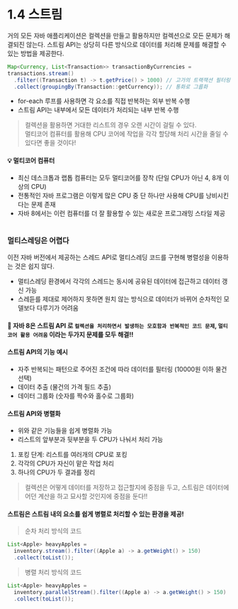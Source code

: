 # 1.4 스트림

거의 모든 자바 애플리케이션은 컬렉션을 만들고 활용하지만 컬렉션으로 모든 문제가 해결되진 않는다.
스트림 API는 상당히 다른 방식으로 데이터를 처리해 문제를 해결할 수 있는 방법을 제공한다.

```java
Map<Currency, List<Transaction>> transactionByCurrencies = 
transactions.stream()
  .filter((Transaction t) -> t.getPrice() > 1000) // 고가의 트랙잭션 필터링
  .collect(groupingBy(Transaction::getCurrency)); // 통화로 그룹화
```

- for-each 루프를 사용하면 각 요소를 직접 반복하는 외부 반복 수행
- 스트림 API는 내부에서 모든 데이터가 처리되는 내부 반복 수행

> 컬렉션을 활용하면 거대한 리스트의 경우 오랜 시간이 걸릴 수 있다.  
> 멀티코어 컴퓨터를 활용해 CPU 코어에 작업을 각각 할당해 처리 시간을 줄일 수 있다면 좋을 것이다!

#### 💡 멀티코어 컴퓨터
- 최신 데스크톱과 랩톱 컴퓨터는 모두 멀티코어를 장착 (단일 CPU가 아닌 4, 8개 이상의 CPU)
- 전통적인 자바 프로그램은 이렇게 많은 CPU 중 단 하나만 사용해 CPU를 낭비시킨다는 문제 존재
- 자바 8에서는 이런 컴퓨터를 더 잘 활용할 수 있는 새로운 프로그래밍 스타일 제공

#
### 멀티스레딩은 어렵다
이전 자바 버전에서 제공하는 스레드 API로 멀티스레딩 코드를 구현해 병렬성을 이용하는 것은 쉽지 않다.
- 멀티스레딩 환경에서 각각의 스레드는 동시에 공유된 데이터에 접근하고 데이터 갱신 가능
- 스레듣를 제대로 제어하지 못하면 원치 않는 방식으로 데이터가 바뀌어 순차적인 모델보다 다루기가 어려움

#### 🎯 자바 8은 스트림 API 로 `컬렉션을 처리하면서 발생하는 모호함과 반복적인 코드 문제`, `멀티코어 활용 어려움` 이라는 두가지 문제를 모두 해결!!

#### 스트림 API의 기능 예시
- 자주 반복되는 패턴으로 주어진 조건에 따라 데이터를 필터링 (10000원 이하 물건 선택)
- 데이터 추출 (물건의 가격 필드 추출)
- 데이터 그룹화 (숫자를 짝수와 홀수로 그룹화)

#### 스트림 API와 병렬화
- 위와 같은 기능들을 쉽게 병렬화 가능
- 리스트의 앞부분과 뒷부분을 두 CPU가 나눠서 처리 가능

1) 포킹 단계: 리스트를 여러개의 CPU로 포킹
2) 각각의 CPU가 자신이 맡은 작업 처리
3) 하나의 CPU가 두 결과를 정리

> 컬렉션은 어떻게 데이터를 저장하고 접근할지에 중점을 두고, 스트림은 데이터에 어던 계산을 하고 묘사할 것인지에 중점을 둔다!!

#### 스트림은 스트림 내의 요소를 쉽게 병렬로 처리할 수 있는 환경을 제공!

> 순차 처리 방식의 코드
```java
List<Apple> heavyApples = 
  inventory.stream().filter((Apple a) -> a.getWeight() > 150)
  .collect(toList());
```

> 병렬 처리 방식의 코드
```java
List<Apple> heavyApples = 
  inventory.parallelStream().filter((Apple a) -> a.getWeight() > 150)
  .collect(toList());
```
